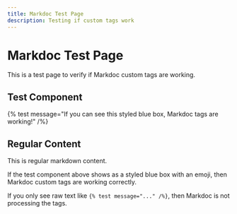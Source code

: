 ```yaml
---
title: Markdoc Test Page
description: Testing if custom tags work
---
```


# Markdoc Test Page

This is a test page to verify if Markdoc custom tags are working.

## Test Component

{% test message="If you can see this styled blue box, Markdoc tags are working!" /%}

## Regular Content

This is regular markdown content.

If the test component above shows as a styled blue box with an emoji, then Markdoc custom tags are working correctly.

If you only see raw text like `{% test message="..." /%}`, then Markdoc is not processing the tags. 